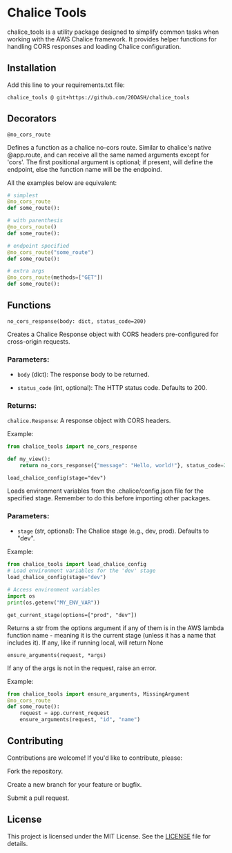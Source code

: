 # Chalice Tools
chalice_tools is a utility package designed to simplify common tasks when working with the AWS Chalice framework. It provides helper functions for handling CORS responses and loading Chalice configuration.

## Installation
Add this line to your requirements.txt file:

    chalice_tools @ git+https://github.com/20DASH/chalice_tools

## Decorators

`@no_cors_route`

Defines a function as a chalice no-cors route. Similar to chalice's native @app.route, and can receive all the same named arguments except for 'cors'. The first positional argument is optional; if present, will define the endpoint, else the function name will be the endpoind.

All the examples below are equivalent:

```python
# simplest
@no_cors_route
def some_route():

# with parenthesis
@no_cors_route()
def some_route():

# endpoint specified
@no_cors_route("some_route")
def some_route():

# extra args
@no_cors_route(methods=["GET"])
def some_route():
```

## Functions

`no_cors_response(body: dict, status_code=200)`

Creates a Chalice Response object with CORS headers pre-configured for cross-origin requests.

### Parameters:
- `body` (dict): The response body to be returned.

- `status_code` (int, optional): The HTTP status code. Defaults to 200.

### Returns:

`chalice.Response`: A response object with CORS headers.

Example:

```python
from chalice_tools import no_cors_response

def my_view():
    return no_cors_response({"message": "Hello, world!"}, status_code=200)
```
`load_chalice_config(stage="dev")`

Loads environment variables from the .chalice/config.json file for the specified stage. Remember to do this before importing other packages.

### Parameters:
- `stage` (str, optional): The Chalice stage (e.g., dev, prod). Defaults to "dev".

Example:
```python
from chalice_tools import load_chalice_config
# Load environment variables for the 'dev' stage
load_chalice_config(stage="dev")

# Access environment variables
import os
print(os.getenv("MY_ENV_VAR"))
```

`get_current_stage(options=["prod", "dev"])`

Returns a str from the options argument if any of them is in the AWS lambda function name - meaning it is the current stage (unless it has a name that includes it). If any, like if running local, will return None

`ensure_arguments(request, *args)`

If any of the args is not in the request, raise an error.

Example:
```python
from chalice_tools import ensure_arguments, MissingArgument
@no_cors_route
def some_route():
    request = app.current_request
    ensure_arguments(request, "id", "name")
```

## Contributing
Contributions are welcome! If you'd like to contribute, please:

Fork the repository.

Create a new branch for your feature or bugfix.

Submit a pull request.

## License
This project is licensed under the MIT License. See the [LICENSE](LICENSE) file for details.
